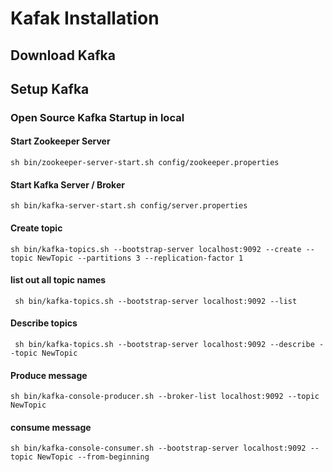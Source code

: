 # Kafak Installation

## Download Kafka 

## Setup Kafka

### Open Source Kafka Startup in local
#### Start Zookeeper Server
`sh bin/zookeeper-server-start.sh config/zookeeper.properties`

#### Start Kafka Server / Broker
`sh bin/kafka-server-start.sh config/server.properties`

#### Create topic
`sh bin/kafka-topics.sh --bootstrap-server localhost:9092 --create --topic NewTopic --partitions 3 --replication-factor 1`

#### list out all topic names
` sh bin/kafka-topics.sh --bootstrap-server localhost:9092 --list`

#### Describe topics
` sh bin/kafka-topics.sh --bootstrap-server localhost:9092 --describe --topic NewTopic`

#### Produce message
`sh bin/kafka-console-producer.sh --broker-list localhost:9092 --topic NewTopic`

#### consume message
`sh bin/kafka-console-consumer.sh --bootstrap-server localhost:9092 --topic NewTopic --from-beginning`


